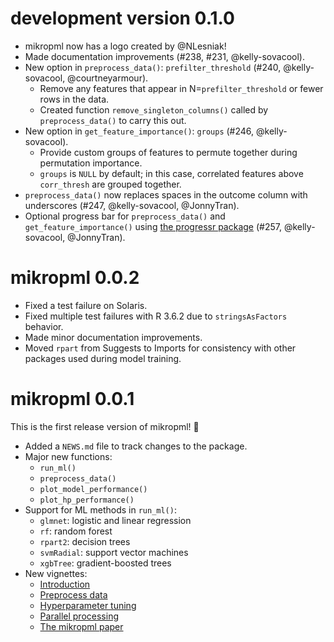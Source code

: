 # development version 0.1.0

- mikropml now has a logo created by @NLesniak!
- Made documentation improvements (#238, #231, @kelly-sovacool).
- New option in `preprocess_data()`: `prefilter_threshold` (#240, @kelly-sovacool, @courtneyarmour).
    - Remove any features that appear in N=`prefilter_threshold` or fewer rows in the data.
    - Created function `remove_singleton_columns()` called by `preprocess_data()` to carry this out.
- New option in `get_feature_importance()`: `groups` (#246, @kelly-sovacool).
    - Provide custom groups of features to permute together during permutation importance.
    - `groups` is `NULL` by default; in this case, correlated features above `corr_thresh` are grouped together.
- `preprocess_data()` now replaces spaces in the outcome column with underscores (#247, @kelly-sovacool, @JonnyTran).
- Optional progress bar for `preprocess_data()` and `get_feature_importance()` using [the progressr package](https://github.com/HenrikBengtsson/progressr) (#257, @kelly-sovacool, @JonnyTran).

# mikropml 0.0.2

- Fixed a test failure on Solaris.
- Fixed multiple test failures with R 3.6.2 due to `stringsAsFactors` behavior.
- Made minor documentation improvements.
- Moved `rpart` from Suggests to Imports for consistency with other packages used during model training.

# mikropml 0.0.1

This is the first release version of mikropml! 🎉

- Added a `NEWS.md` file to track changes to the package.
- Major new functions:
    - `run_ml()`
    - `preprocess_data()`
    - `plot_model_performance()`
    - `plot_hp_performance()`
- Support for ML methods in `run_ml()`:
    - `glmnet`: logistic and linear regression
    - `rf`: random forest
    - `rpart2`: decision trees
    - `svmRadial`: support vector machines
    - `xgbTree`: gradient-boosted trees
- New vignettes:
    - [Introduction](http://www.schlosslab.org/mikropml/articles/introduction.html)
    - [Preprocess data](http://www.schlosslab.org/mikropml/articles/preprocess.html)
    - [Hyperparameter tuning](http://www.schlosslab.org/mikropml/articles/tuning.html)
    - [Parallel processing](http://www.schlosslab.org/mikropml/articles/parallel.html)
    - [The mikropml paper](http://www.schlosslab.org/mikropml/articles/paper.html)
